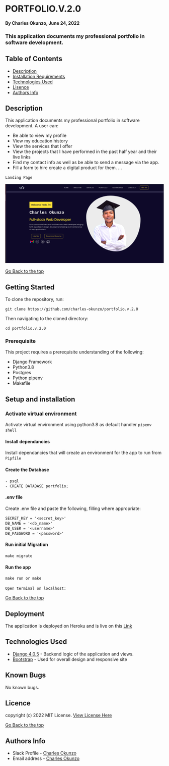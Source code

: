 # PORTFOLIO.V.2.0
#### By Charles Okunzo, June 24, 2022
### This application documents my professional portfolio in software development.


## Table of Contents
+ [Description](#description)
+ [Installation Requirements](#installation)
+ [Technologies Used](#technology)
+ [Lisence](#lisence)
+ [Authors Info](#author)

## Description
This application documents my professional portfolio in software development.
    A user can:

- Be able to view my profile
- View my education history
- View the services that I offer
- View the projects that I have performed in the past half year and their live links
- Find my contact info as well as be able to send a message via the app.
- Fill a form to hire create a digital product for them.
...
```
Landing Page
```
<img src="static/images/Landing-page-Readme.png">


[Go Back to the top](#portfoliov20)

## Getting Started

To clone the repository, run:

    git clone https://github.com/charles-okunzo/portfolio.v.2.0

Then navigating to the cloned directory:

    cd portfolio.v.2.0


### Prerequisite
This project requires a prerequisite understanding of the following:
- Django Framework
- Python3.8
- Postgres
- Python pipenv
- Makefile


## Setup and installation

###  Activate virtual environment
Activate virtual environment using python3.8 as default handler
    `pipenv shell`
####  Install dependancies
Install dependancies that will create an environment for the app to run from `Pipfile`
####  Create the Database
    - psql
    - CREATE DATABASE portfolio;
####  .env file
Create .env file and paste the following, filling where appropriate:

    SECRET_KEY = '<secret_key>'
    DB_NAME = '<db_name>'
    DB_USER = '<username>'
    DB_PASSWORD = '<password>'

#### Run initial Migration
    make migrate
    
#### Run the app
    make run or make
    
    Open terminal on localhost:

[Go Back to the top](#portfoliov20)
    
## Deployment

The application is deployed on Heroku and is live on this [Link](https://okunzo-charles-dev.herokuapp.com/)

## Technologies Used

  - [Django 4.0.5](https://docs.djangoproject.com/en/4.0/releases/4.0.4/) - Backend logic of the application and views.
  - [Bootstrap](https://getbootstrap.com/) - Used for overall design and responsive site


## Known Bugs
No known bugs.


## Licence

copyright (c) 2022 MIT License. [View License Here](LICENSE)

[Go Back to the top](#portfoliov20)

## Authors Info

* Slack Profile - [Charles Okunzo](https://app.slack.com/client/T0101L740P4/C010GLANY3A/user_profile/U02TTFQ0VJR)
* Email address - [Charles Okunzo](charles.okunzo@student.moringaschool.com)